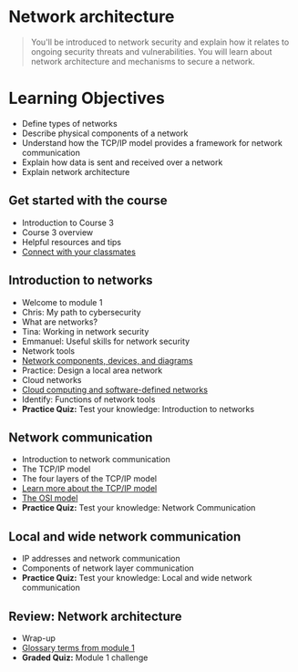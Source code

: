 # Network architecture
> You'll be introduced to network security and explain how it relates to ongoing security threats and vulnerabilities. You will learn about network architecture and mechanisms to secure a network.
# Learning Objectives
- Define types of networks
- Describe physical components of a network
- Understand how the TCP/IP model provides a framework for network communication
- Explain how data is sent and received over a network
- Explain network architecture
## Get started with the course
- Introduction to Course 3
- Course 3 overview
- Helpful resources and tips
- [Connect with your classmates](https://github.com/KailaniBailey/Google-Cybersecurity-Professional-Certificate/tree/main/Course%203:%20Connect%20and%20Protect:%20Networks%20and%20Network%20Security/Week%201:%20Network%20architecture/Connect%20with%20your%20classmates)
## Introduction to networks
- Welcome to module 1
- Chris: My path to cybersecurity
- What are networks?
- Tina: Working in network security
- Emmanuel: Useful skills for network security
- Network tools
- [Network components, devices, and diagrams](https://github.com/KailaniBailey/Google-Cybersecurity-Professional-Certificate/tree/main/Course%203:%20Connect%20and%20Protect:%20Networks%20and%20Network%20Security/Week%201:%20Network%20architecture/Network%20components,%20devices,%20and%20diagrams)
- Practice: Design a local area network
- Cloud networks
- [Cloud computing and software-defined networks](https://github.com/KailaniBailey/Google-Cybersecurity-Professional-Certificate/tree/main/Course%203:%20Connect%20and%20Protect:%20Networks%20and%20Network%20Security/Week%201:%20Network%20architecture/Cloud%20computing%20and%20software-defined%20networks)
- Identify: Functions of network tools
- **Practice Quiz:** Test your knowledge: Introduction to networks
## Network communication
- Introduction to network communication
- The TCP/IP model
- The four layers of the TCP/IP model
- [Learn more about the TCP/IP model](https://github.com/KailaniBailey/Google-Cybersecurity-Professional-Certificate/tree/main/Course%203:%20Connect%20and%20Protect:%20Networks%20and%20Network%20Security/Week%201:%20Network%20architecture/Learn%20more%20about%20the%20TCP-IP%20model)
- [The OSI model](https://github.com/KailaniBailey/Google-Cybersecurity-Professional-Certificate/tree/main/Course%203:%20Connect%20and%20Protect:%20Networks%20and%20Network%20Security/Week%201:%20Network%20architecture/The%20OSI%20model)
- **Practice Quiz:** Test your knowledge: Network Communication
## Local and wide network communication
- IP addresses and network communication
- Components of network layer communication
- **Practice Quiz:** Test your knowledge: Local and wide network communication
## Review: Network architecture
- Wrap-up
- [Glossary terms from module 1](https://github.com/KailaniBailey/Google-Cybersecurity-Professional-Certificate/tree/main/Course%203:%20Connect%20and%20Protect:%20Networks%20and%20Network%20Security/Week%201:%20Network%20architecture/Glossary%20terms%20from%20module%201)
- **Graded Quiz:** Module 1 challenge
